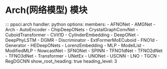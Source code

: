 # Arch(网络模型) 模块

::: ppsci.arch
    handler: python
    options:
      members:
        - AFNONet
        - AMGNet
        - Arch
        - AutoEncoder
        - ChipDeepONets
        - CrystalGraphConvNet
        - CuboidTransformer
        - CVit1D
        - CylinderEmbedding
        - DeepONet
        - DeepPhyLSTM
        - DGMR
        - Discriminator
        - ExtFormerMoECuboid
        - FNO1d
        - Generator
        - HEDeepONets
        - LorenzEmbedding
        - MLP
        - ModelList
        - ModifiedMLP
        - NowcastNet
        - SFNONet
        - SPINN
        - TFNO1dNet
        - TFNO2dNet
        - TFNO3dNet
        - Transformer
        - UNetEx
        - UNONet
        - USCNN
        - LNO
        - TGCN
        - RegDGCNN
      show_root_heading: true
      heading_level: 3
